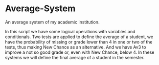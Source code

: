 # Average-System
An average system of my academic institution.

In this script we have some logical operations with variables and conditionals.
Two tests are applied to define the average of a student, we have the probability of missing or grade lower than 4 in one or two of the tests, thus making New Chance as an alternative.
And we have Av3 to improve a not so good grade or, even with New Chance, below 4. In these systems we will define the final average of a student in the semester.
